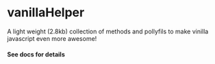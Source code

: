 # vanillaHelper

A light weight (2.8kb) collection of methods and pollyfils to make vinilla javascript even more awesome!

#### See docs for details
